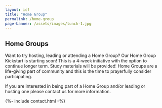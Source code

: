 ```yaml
---
layout: icf
title: "Home Group"
permalink: /home-group
page-banner: /assets/images/lunch-1.jpg
---
```

## Home Groups

Want to try hosting, leading or attending a Home Group? Our Home Group Kickstart is starting soon! This is a 4-week initiative with the option to continue longer term. Study materials will be provided! Home Groups are a life-giving part of community and this is the time to prayerfully consider participating.

If you are interested in being part of a Home Group and/or leading or hosting one please contact us for more information.

{%- include contact.html -%}

